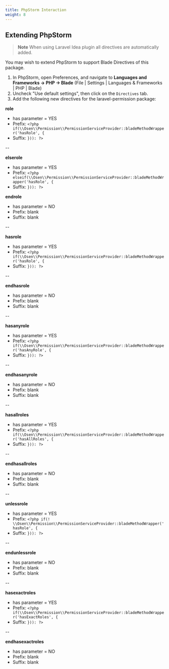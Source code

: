 ```yaml
---
title: PhpStorm Interaction
weight: 8
---
```


## Extending PhpStorm 

> **Note**
> When using Laravel Idea plugin all directives are automatically added.

You may wish to extend PhpStorm to support Blade Directives of this package.

1. In PhpStorm, open Preferences, and navigate to **Languages and Frameworks -> PHP -> Blade**
(File | Settings | Languages & Frameworks | PHP | Blade)
2. Uncheck "Use default settings", then click on the `Directives` tab.
3. Add the following new directives for the laravel-permission package:


**role**

- has parameter = YES
- Prefix: `<?php if(\\Osen\\Permission\\PermissionServiceProvider::bladeMethodWrapper('hasRole', {`
- Suffix: `})): ?>`

--

**elserole**

- has parameter = YES
- Prefix: `<?php elseif(\\Osen\\Permission\\PermissionServiceProvider::bladeMethodWrapper('hasRole', {`
- Suffix: `})): ?>`

**endrole**

- has parameter = NO
- Prefix: blank
- Suffix: blank

--

**hasrole**

- has parameter = YES
- Prefix: `<?php if(\\Osen\\Permission\\PermissionServiceProvider::bladeMethodWrapper('hasRole', {`
- Suffix: `})): ?>`

--

**endhasrole**

- has parameter = NO
- Prefix: blank
- Suffix: blank

--

**hasanyrole**

- has parameter = YES
- Prefix: `<?php if(\\Osen\\Permission\\PermissionServiceProvider::bladeMethodWrapper('hasAnyRole', {`
- Suffix: `})): ?>`

--

**endhasanyrole**

- has parameter = NO
- Prefix: blank
- Suffix: blank

--

**hasallroles**

- has parameter = YES
- Prefix: `<?php if(\\Osen\\Permission\\PermissionServiceProvider::bladeMethodWrapper('hasAllRoles', {`
- Suffix: `})): ?>`

--

**endhasallroles**

- has parameter = NO
- Prefix: blank
- Suffix: blank

--

**unlessrole**

- has parameter = YES
- Prefix: `<?php if(! \\Osen\\Permission\\PermissionServiceProvider::bladeMethodWrapper('hasRole', {`
- Suffix: `})): ?>`

--

**endunlessrole**

- has parameter = NO
- Prefix: blank
- Suffix: blank

--

**hasexactroles**

- has parameter = YES
- Prefix: `<?php if(\\Osen\\Permission\\PermissionServiceProvider::bladeMethodWrapper('hasExactRoles', {`
- Suffix: `})): ?>`

--

**endhasexactroles**

- has parameter = NO
- Prefix: blank
- Suffix: blank
